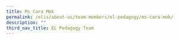 ```yaml
---
title: Ms Cara Mok
permalink: /elis/about-us/team-members/el-pedagogy/ms-cara-mok/
description: ""
third_nav_title: EL Pedagogy Team
---
```

